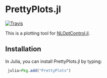 # PrettyPlots.jl

[![Travis](https://travis-ci.org/JuliaMPC/PrettyPlots.jl.svg?branch=master)](https://travis-ci.org/JuliaMPC/PrettyPlots.jl)

This is a plotting tool for [NLOptControl.jl](https://juliampc.github.io/MPCDocs.jl/latest/).

## Installation

In Julia, you can install PrettyPlots.jl by typing:
```julia
 julia>Pkg.add("PrettyPlots")
```
